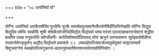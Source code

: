 +++
title = "०८ धायोभिर्वा यो"

+++

योग्निः धायोभिर्वा धारकैरश्वैरिव युज्येभिः युज्यैः स्वयमेवयुज्यमानैरर्कैरर्चनीयैर्दीप्तिभिर्गच्छति सोग्निः विद्युन्न विद्युदिव स्वेभिः स्वकीयैः शुष्मैः शोषकैस्तेजोभिर्दविद्योत् विद्योतते यश्च मरुतां एतत्सञ्ज्ञकानान्देवानां शर्द्धोवा बलमिव ततक्ष तनूकरोति सर्वन्तीक्ष्णी- करोतिशोषयतीतियावत् सोयं ऋभुर्न उरुभासमानः सूर्यइवत्वेषोदीप्तः रभसानोवेगङ्कुर्वन् अद्यौत् विद्योतते प्रकाशते ॥ ८ ॥यथाहोतरित्यष्टर्चञ्चतुर्थंसूक्तं भरद्वाजस्यार्षं त्रैष्टुभमाग्नेयं यथाहोतरित्यनुक्रान्तं-प्रातरनुवाकाश्विनशस्त्रयोरुक्तोविनियोगः ।